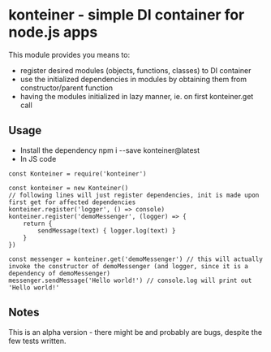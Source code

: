 # konteiner - simple DI container for node.js apps

This module provides you means to:
- register desired modules (objects, functions, classes) to DI container
- use the initialized dependencies in modules by obtaining them from constructor/parent function
- having the modules initialized in lazy manner, ie. on first konteiner.get call

## Usage

- Install the dependency
	npm i --save konteiner@latest
- In JS code
```
const Konteiner = require('konteiner')

const konteiner = new Konteiner()
// following lines will just register dependencies, init is made upon first get for affected dependencies
konteiner.register('logger', () => console)
konteiner.register('demoMessenger', (logger) => {
	return {
		sendMessage(text) { logger.log(text) }
	}
})

const messenger = konteiner.get('demoMessenger') // this will actually invoke the constructor of demoMessenger (and logger, since it is a dependency of demoMessenger)
messenger.sendMessage('Hello world!') // console.log will print out 'Hello world!'
```

## Notes
This is an alpha version - there might be and probably are bugs, despite the few tests written.